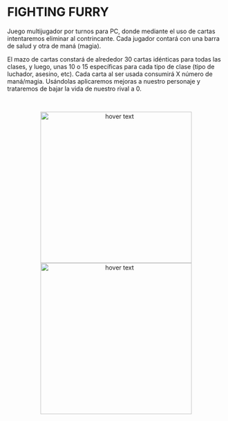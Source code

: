 # FIGHTING FURRY

Juego multijugador por turnos para PC, donde mediante el uso de cartas intentaremos eliminar al contrincante. Cada jugador contará con una barra de salud y otra de maná (magia).

El mazo de cartas constará de alrededor 30 cartas idénticas para todas las clases, y luego, unas 10 o 15 específicas para cada tipo de clase (tipo de luchador, asesino, etc).
Cada carta al ser usada consumirá X número de maná/magia.
Usándolas aplicaremos mejoras a nuestro personaje y trataremos de bajar la vida de nuestro rival a 0. 

<br>

<p align="center">
  <img src="https://user-images.githubusercontent.com/62404395/116131125-4a003980-a6cc-11eb-843c-d4c68179133f.png"  width="350" title="hover text">
  <img src="https://user-images.githubusercontent.com/62404395/115998418-66767600-a5e7-11eb-90e2-cd24ecbcc585.png" width="350" title="hover text">
</p>
